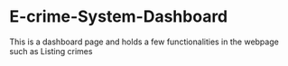# E-crime-System-Dashboard
This is a dashboard page and holds a few functionalities in the webpage such as Listing crimes
